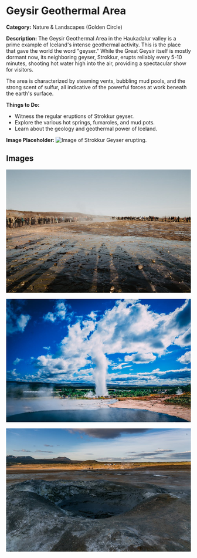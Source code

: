# Geysir Geothermal Area

**Category:** Nature & Landscapes (Golden Circle)

**Description:**
The Geysir Geothermal Area in the Haukadalur valley is a prime example of Iceland's intense geothermal activity. This is the place that gave the world the word "geyser." While the Great Geysir itself is mostly dormant now, its neighboring geyser, Strokkur, erupts reliably every 5-10 minutes, shooting hot water high into the air, providing a spectacular show for visitors.

The area is characterized by steaming vents, bubbling mud pools, and the strong scent of sulfur, all indicative of the powerful forces at work beneath the earth's surface.

**Things to Do:**
*   Witness the regular eruptions of Strokkur geyser.
*   Explore the various hot springs, fumaroles, and mud pots.
*   Learn about the geology and geothermal power of Iceland.

**Image Placeholder:**
![Image of Strokkur Geyser erupting.](placeholder_geysir.jpg)

## Images

![Geysir Geothermal Area - Image 1](../attraction_images/geysir_geothermal_area/geysir_geothermal_area_pexels_1c03fd61.jpg)

![Geysir Geothermal Area - Image 2](../attraction_images/geysir_geothermal_area/geysir_geothermal_area_pexels_7cfededd.jpg)

![Geysir Geothermal Area - Image 3](../attraction_images/geysir_geothermal_area/geysir_geothermal_area_pexels_863240b4.jpg)
